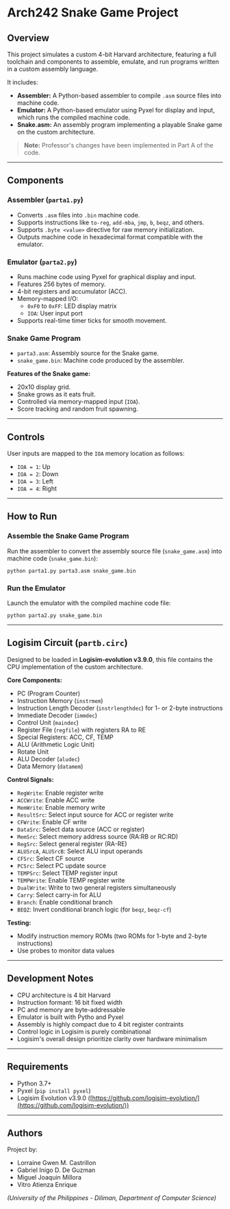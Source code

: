 # Arch242 Snake Game Project

## Overview

This project simulates a custom 4-bit Harvard architecture, featuring a full toolchain and components to assemble, emulate, and run programs written in a custom assembly language.

It includes:  
- **Assembler:** A Python-based assembler to compile `.asm` source files into machine code.  
- **Emulator:** A Python-based emulator using Pyxel for display and input, which runs the compiled machine code.  
- **Snake.asm:** An assembly program implementing a playable Snake game on the custom architecture.

> **Note:** Professor's changes have been implemented in Part A of the code.

---

## Components

### Assembler (`parta1.py`)
- Converts `.asm` files into `.bin` machine code.
- Supports instructions like `to-reg`, `add-mba`, `jmp`, `b`, `beqz`, and others.
- Supports `.byte <value>` directive for raw memory initialization.
- Outputs machine code in hexadecimal format compatible with the emulator.

### Emulator (`parta2.py`)
- Runs machine code using Pyxel for graphical display and input.
- Features 256 bytes of memory.
- 4-bit registers and accumulator (ACC).
- Memory-mapped I/O:  
  - `0xF0` to `0xFF`: LED display matrix  
  - `IOA`: User input port
- Supports real-time timer ticks for smooth movement.

### Snake Game Program
- `parta3.asm`: Assembly source for the Snake game.  
- `snake_game.bin`: Machine code produced by the assembler.

**Features of the Snake game:**  
- 20x10 display grid.  
- Snake grows as it eats fruit.  
- Controlled via memory-mapped input (`IOA`).  
- Score tracking and random fruit spawning.

---

## Controls

User inputs are mapped to the `IOA` memory location as follows:  
- `IOA = 1`: Up  
- `IOA = 2`: Down  
- `IOA = 3`: Left  
- `IOA = 4`: Right  

---

## How to Run

### Assemble the Snake Game Program

Run the assembler to convert the assembly source file (`snake_game.asm`) into machine code (`snake_game.bin`):

```
python parta1.py parta3.asm snake_game.bin
```

### Run the Emulator

Launch the emulator with the compiled machine code file:

```
python parta2.py snake_game.bin
```

---

## Logisim Circuit (`partb.circ`)

Designed to be loaded in **Logisim-evolution v3.9.0**, this file contains the CPU implementation of the custom architecture.

**Core Components:**  
- PC (Program Counter)  
- Instruction Memory (`instrmem`)  
- Instruction Length Decoder (`instrlengthdec`) for 1- or 2-byte instructions  
- Immediate Decoder (`immdec`)  
- Control Unit (`maindec`)  
- Register File (`regfile`) with registers RA to RE  
- Special Registers: ACC, CF, TEMP  
- ALU (Arithmetic Logic Unit)  
- Rotate Unit  
- ALU Decoder (`aludec`)  
- Data Memory (`datamem`)

**Control Signals:**  
- `RegWrite`: Enable register write  
- `ACCWrite`: Enable ACC write  
- `MemWrite`: Enable memory write  
- `ResultSrc`: Select input source for ACC or register write  
- `CFWrite`: Enable CF write  
- `DataSrc`: Select data source (ACC or register)  
- `MemSrc`: Select memory address source (RA:RB or RC:RD)  
- `RegSrc`: Select general register (RA-RE)  
- `ALUSrcA`, `ALUSrcB`: Select ALU input operands  
- `CFSrc`: Select CF source  
- `PCSrc`: Select PC update source  
- `TEMPSrc`: Select TEMP register input  
- `TEMPWrite`: Enable TEMP register write  
- `DualWrite`: Write to two general registers simultaneously  
- `Carry`: Select carry-in for ALU  
- `Branch`: Enable conditional branch  
- `BEQZ`: Invert conditional branch logic (for `beqz`, `beqz-cf`)

**Testing:**  
- Modify instruction memory ROMs (two ROMs for 1-byte and 2-byte instructions)  
- Use probes to monitor data values

---

## Development Notes
- CPU architecture is 4 bit Harvard
- Instruction formant: 16 bit fixed width
- PC and memory are byte-addressable
- Emulator is built with Pytho and Pyxel
- Assembly is highly compact due to 4 bit register contraints
- Control logic in Logisim is purely combinational
- Logisim's overall design prioritize clarity over hardware minimalism
   
---

## Requirements
- Python 3.7+
- Pyxel (`pip install pyxel`)  
- Logisim Evolution v3.9.0 ([https://github.com/logisim-evolution/](https://github.com/logisim-evolution/))

---

## Authors ##
Project by:
- Lorraine Gwen M. Castrillon 
- Gabriel Inigo D. De Guzman
- Miguel Joaquin Millora
- Vitro Atienza Enrique

*(University of the Philippines - Diliman, Department of Computer Science)*
